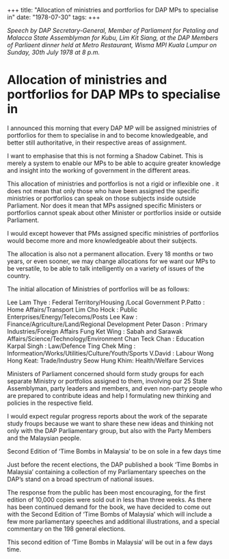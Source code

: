 +++ 
title: "Allocation of ministries and portforlios for DAP MPs to specialise in"
date: "1978-07-30"
tags:
+++

_Speech by DAP Secretary-General, Member of Parliament for Petaling and Malacca State Assemblyman for Kubu, Lim Kit Siang, at the DAP Members of Parliaent dinner held at Metro Restaurant, Wisma MPI Kuala Lumpur on Sunday, 30th July 1978 at 8 p.m._												

# Allocation of ministries and portforlios for DAP MPs to specialise in
									
I announced this morning that every DAP MP will be assigned ministries of portforlios for them to specialise in and to become knowledgeable, and better still authoritative, in their respective areas of assignment.

I want to emphasise that this is not forming a Shadow Cabinet. This is merely a system to enable our MPs to be able to acquire greater knowledge and insight into the working of government in the different areas.</u>

This allocation of ministries and portforlios is not a rigid or inflexible one . it does not mean that only those who have been assigned the specific ministries or portforlios can speak on those subjects inside outside Parliament. Nor does it mean that MPs assigned specific Ministers or portforlios cannot speak about other Minister or portforlios inside or outside Parliament.

I would except however that PMs assigned specific ministries of portforlios would become more and more knowledgeable about their subjects.

The allocation is also not a permanent allocation. Every 18 months or two years, or even sooner, we may change allocations for we want our MPs to be versatile, to be able to talk intelligently on a variety of issues of the country.

The initial allocation of Ministries of portforlios will be as follows:

Lee Lam Thye	:  Federal Territory/Housing /Local Government
P.Patto		:  Home Affairs/Transport
Lim Cho Hock	:  Public Enterprises/Energy/Telecoms/Posts
Lee Kaw	:  Finance/Agriculture/Land/Regional Development
Peter Dason	:  Primary Industries/Foreign Affairs
Fung Ket Wing	:  Sabah and Sarawak Affairs/Science/Technology/Environment
Chan Teck Chan	:  Education
Karpal Singh	:  Law/Defence
Ting Chek Ming	:  Informeation/Works/Utilities/Culture/Youth/Sports
V.David		:  Labour
Wong Hong Keat: Trade/Industry
Seow Hung Khim: Health/Welfare Services

Ministers of Parliament concerned should form study groups for each separate Ministry or portfolios assigned to them, involving our 25 State Assemblyman, party leaders and members, and even non-party people who are prepared to contribute ideas and help I formulating new thinking and policies in the respective field.

I would expect regular progress reports about the work of the separate study froups because we want to share these new ideas and thinking not only with the DAP Parliamentary group, but also with the Party Members and the Malaysian people.

Second Edition of ‘Time Bombs in Malaysia’ to be on sole in a few days time

Just before the recent elections, the DAP published a book ‘Time Bombs in Malaysia’ containing a collection of my Parliamentary speeches on the DAP’s stand on a broad spectrum of national issues.

The response from the public has been most encouraging, for the first edition of 10,000 copies were sold out in less than three weeks. As there has been continued demand for the book, we have decided to come out with the Second Edition of ‘Time Bombs of Malaysia’ which will include a few more parliamentary speeches and additional illustrations, and a special commentary on the 198 general elections.

This second edition of ‘Time Bombs in Malaysia’ will be out in a few days time.
 
